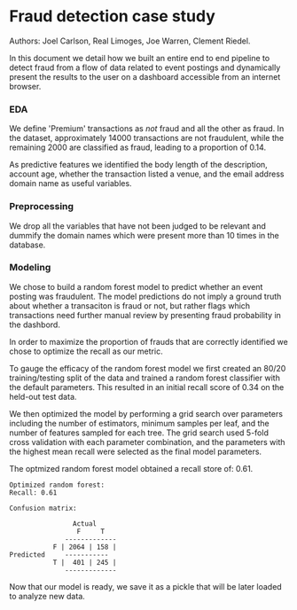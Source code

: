 # Fraud detection case study

Authors: Joel Carlson, Real Limoges, Joe Warren, Clement Riedel.

In this document we detail how we built an entire end to end pipeline to detect fraud from a flow of data related to event postings and dynamically present the results to the user on a dashboard accessible from an internet browser. 

### EDA

We define 'Premium' transactions as *not* fraud and all the other as fraud. In the dataset, approximately 14000 transactions are not fraudulent, while the remaining 2000 are classified as fraud, leading to a proportion of 0.14.

As predictive features we identified the body length of the description, account age, whether the transaction listed a venue, and the email address domain name as useful variables.
 	
### Preprocessing

We drop all the variables that have not been judged to be relevant and dummify the domain names which were present more than 10 times in the database. 


### Modeling

We chose to build a random forest model to predict whether an event posting was fraudulent. The model predictions do not imply a ground truth about whether a transaciton is fraud or not, but rather flags which transactions need further manual review by presenting fraud probability in the dashbord. 

In order to maximize the proportion of frauds that are correctly identified we chose to optimize the recall as our metric.

To gauge the efficacy of the random forest model we first created an 80/20 training/testing split of the data and trained a random forest classifier with the default parameters. This resulted in an initial recall score of 0.34 on the held-out test data.

We then optimized the model by performing a grid search over parameters including the number of estimators, minimum samples per leaf, and the number of features sampled for each tree. The grid search used 5-fold cross validation with each parameter combination, and the parameters with the highest mean recall were selected as the final model parameters.

The optmized random forest model obtained a recall store of: 0.61.
    
    Optimized random forest:
    Recall: 0.61
    
    Confusion matrix:
                                      
                    Actual                        
                     F     T                         
                  -------------                      
               F | 2064 | 158 |                  
    Predicted     -----------         
               T |  401 | 245 |                 
                  -------------                      
                             

Now that our model is ready, we save it as a pickle that will be later loaded to analyze new data.
